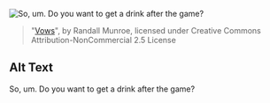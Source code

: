 ![So, um. Do you want to get a drink after the game?](https://imgs.xkcd.com/comics/vows.png)
> "[Vows](https://xkcd.com/1100/)", by Randall Munroe, licensed under Creative Commons Attribution-NonCommercial 2.5 License

## Alt Text
So, um. Do you want to get a drink after the game?
